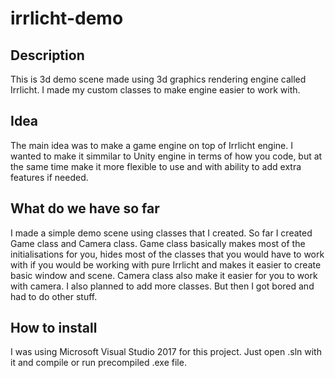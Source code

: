 # irrlicht-demo
## Description
This is 3d demo scene made using 3d graphics rendering engine called Irrlicht.
I made my custom classes to make engine easier to work with.
## Idea
The main idea was to make a game engine on top of Irrlicht engine. I wanted to make it simmilar to Unity engine in terms of how you code, but at the same time make it more flexible to use and with ability to add extra features if needed.
## What do we have so far
I made a simple demo scene using classes that I created. So far I created Game class and Camera class. Game class basically makes most of the initialisations for you, hides most of the classes that you would have to work with if you would be working with pure Irrlicht and makes it easier to create basic window and scene. Camera class also make it easier for you to work with camera. I also planned to add more classes. But then I got bored and had to do other stuff.
## How to install
I was using Microsoft Visual Studio 2017 for this project. Just open .sln with it and compile or run precompiled .exe file.
